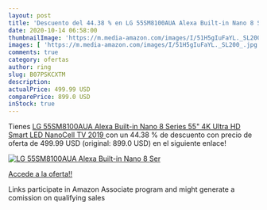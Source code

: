 ```yaml
---
layout: post
title: 'Descuento del 44.38 % en LG 55SM8100AUA Alexa Built-in Nano 8 Ser'
date: 2020-10-14 06:58:00
thumbnailImage: 'https://m.media-amazon.com/images/I/51H5gIuFaYL._SL200_.jpg'
images: [ 'https://m.media-amazon.com/images/I/51H5gIuFaYL._SL200_.jpg' ]
comments: true
category: ofertas
author: ring
slug: B07PSKCXTM
description:
actualPrice: 499.99 USD
comparePrice: 899.0 USD
inStock: true
---
```


Tienes [LG 55SM8100AUA Alexa Built-in Nano 8 Series 55" 4K Ultra HD Smart LED NanoCell TV  2019 ](https://www.amazon.com/dp/B07PSKCXTM/?tag=tolees-20) con un 44.38 % de descuento con precio de oferta de 499.99 USD (original: 899.0 USD) en el siguiente enlace!

[![LG 55SM8100AUA Alexa Built-in Nano 8 Ser](https://m.media-amazon.com/images/I/51H5gIuFaYL._SL200_.jpg)](https://www.amazon.com/dp/B07PSKCXTM/?tag=tolees-20)

[Accede a la oferta!!](https://www.amazon.com/dp/B07PSKCXTM/?tag=tolees-20)

Links participate in Amazon Associate program and might generate a comission on qualifying sales


